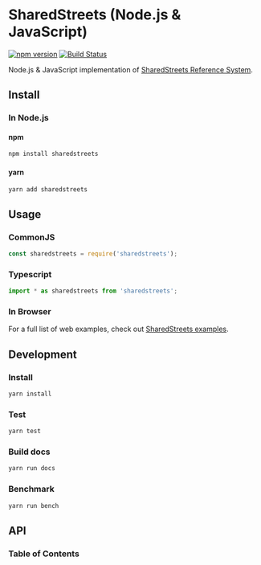 # SharedStreets (Node.js & JavaScript)

[![npm version](https://badge.fury.io/js/sharedstreets.svg)](https://badge.fury.io/js/sharedstreets)
[![Build Status](https://travis-ci.org/sharedstreets/sharedstreets-js.svg?branch=master)](https://travis-ci.org/sharedstreets/sharedstreets-js)

Node.js & JavaScript implementation of [SharedStreets Reference System](https://github.com/sharedstreets/sharedstreets-ref-system).

## Install

### In Node.js

#### npm

```sh
npm install sharedstreets
```

#### yarn

```sh
yarn add sharedstreets
```

## Usage

### CommonJS

```js
const sharedstreets = require('sharedstreets');
```

### Typescript

```js
import * as sharedstreets from 'sharedstreets';
```

### In Browser

For a full list of web examples, check out [SharedStreets examples](https://github.com/sharedstreets/sharedstreets-examples).

## Development

### Install

```sh
yarn install
```

### Test

```sh
yarn test
```

### Build docs

```sh
yarn run docs
```

### Benchmark

```sh
yarn run bench
```

## API

<!-- Generated by documentation.js. Update this documentation by updating the source code. -->

### Table of Contents

